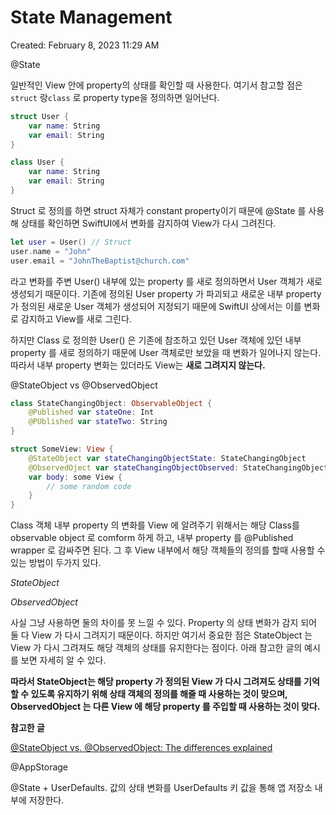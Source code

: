 # State Management

Created: February 8, 2023 11:29 AM

@State 

일반적인 View 안에 property의 상태를 확인할 때 사용한다. 여기서 참고할 점은 `struct` 랑`class` 로 property type을 정의하면 일어난다. 

```swift
struct User {
	var name: String
	var email: String
}

class User {
	var name: String
	var email: String
}
```

Struct 로 정의를 하면 struct 자체가 constant property이기 때문에 @State 를 사용해 상태를 확인하면 SwiftUI에서 변화를 감지하여 View가 다시 그려진다. 

```swift
let user = User() // Struct
user.name = "John"
user.email = "JohnTheBaptist@church.com"
```

라고 변화를 주변 User() 내부에 있는 property 를 새로 정의하면서 User 객체가 새로 생성되기 때문이다. 기존에 정의된 User property 가 파괴되고 새로운 내부 property 가 정의된 새로운 User 객체가 생성되어 지정되기 때문에 SwiftUI 상에서는 이를 변화로 감지하고 View를 새로 그린다.

하지만 Class 로 정의한 User() 은 기존에 참조하고 있던 User 객체에 있던 내부 property 를 새로 정의하기 때문에 User 객체로만 보았을 때 변화가 일어나지 않는다. 따라서 내부 property 변화는 있더라도 View는 **새로 그려지지 않는다.**

@StateObject  vs @ObservedObject

```swift
class StateChangingObject: ObservableObject {
	@Published var stateOne: Int
	@PUblished var stateTwo: String
}

struct SomeView: View {
	@StateObject var stateChangingObjectState: StateChangingObject
	@ObservedOject var stateChangingObjectObserved: StateChangingObject 
	var body: some View {
		// some random code
	}
}
```

Class 객체 내부 property 의 변화를 View 에 알려주기 위해서는 해당 Class를 observable object 로 comform 하게 하고, 내부 property 를 @Published wrapper 로 감싸주면 된다. 그 후 View 내부에서 해당 객체들의 정의를 할때 사용할 수 있는 방법이 두가지 있다. 

*StateObject*

*ObservedObject*

사실 그냥 사용하면 둘의 차이를 못 느낄 수 있다. Property 의 상태 변화가 감지 되어 둘 다 View 가 다시 그려지기 때문이다. 하지만 여기서 중요한 점은 StateObject 는 View 가 다시 그려져도 해당 객체의 상태를 유지한다는 점이다. 아래 참고한 글의 예시를 보면 자세히 알 수 있다. 

**따라서 StateObject는 해당 property 가 정의된 View 가 다시 그려져도 상태를 기억할 수 있도록 유지하기 위해 상태 객체의 정의를 해줄 때 사용하는 것이 맞으며, ObservedObject 는 다른 View 에 해당 property 를 주입할 때 사용하는 것이 맞다.** 

**참고한 글**

[@StateObject vs. @ObservedObject: The differences explained](https://www.avanderlee.com/swiftui/stateobject-observedobject-differences/)

@AppStorage

@State + UserDefaults. 값의 상태 변화를 UserDefaults 키 값을 통해 앱 저장소 내부에 저장한다.